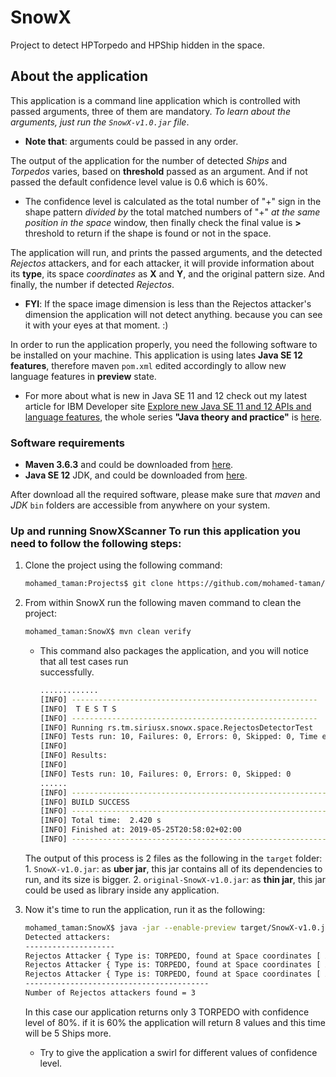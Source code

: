 # SnowX 
Project to detect HPTorpedo and HPShip hidden in the space.    
## About the application 
This application is a command line application which is controlled with passed arguments, three of them are mandatory. _To learn about the arguments, just run the `SnowX-v1.0.jar` file_.  
  
 - **Note that**: arguments could be passed in any order.   
    
The output of the application for the number of detected _Ships_ and _Torpedos_ varies, based on **threshold** passed as an argument. And if not passed the default confidence level value is 0.6 which is 60%.
  
- The confidence level is calculated as the total number of "+" sign in the shape pattern *divided by* the total matched numbers of "+" *at the same position in the space* window, then finally  check the final value is **>** threshold to return if the shape is found or not in the space.  
    
The application will run, and prints the passed arguments, and the detected _Rejectos_ attackers, and for each attacker, it will provide information about its **type**, its space _coordinates_ as **X** and **Y**, and the original pattern size. And finally, the number if detected _Rejectos_.  
  
- **FYI**: If the space image dimension is less than the Rejectos attacker's dimension the application will not detect anything. because you can see it with your eyes at that moment. :)  
  
In order to run the application properly, you need the following software to be installed on your machine. This application is using lates **Java SE 12 features**, therefore maven `pom.xml` edited accordingly to allow new language features in **preview** state.

- For more about what is new in Java SE 11 and 12 check out my latest article for IBM Developer site [Explore new Java SE 11 and 12 APIs and language features]([https://developer.ibm.com/tutorials/java-theory-and-practice-1/](https://developer.ibm.com/tutorials/java-theory-and-practice-1/)), the whole series **"Java theory and practice"** is [here]([https://developer.ibm.com/series/java-theory-and-practice/](https://developer.ibm.com/series/java-theory-and-practice/)).
  
### Software requirements    
* **Maven 3.6.3** and could be downloaded from [here](http://maven.apache.org/download.cgi).    
 * **Java SE 12** JDK, and could be downloaded from [here](https://www.oracle.com/technetwork/java/javase/downloads/jdk12-downloads-5295953.html).  
  
After download all the required software, please make sure that _maven_ and _JDK_ `bin` folders are accessible from anywhere on your system.    
     
### Up and running SnowXScanner To run this application you need to follow the following steps:    
1. Clone the project using the following command:    
   ```bash    
   mohamed_taman:Projects$ git clone https://github.com/mohamed-taman/SnowX.git     
   ```    
2. From within SnowX run the following maven command to clean the project:  
   ```bash  
   mohamed_taman:SnowX$ mvn clean verify  
   ```  
   - This command also packages the application, and you will notice that all test cases run   
    successfully.  
		```bash  
		.............  
		[INFO] -------------------------------------------------------  
		[INFO]  T E S T S  
		[INFO] -------------------------------------------------------  
		[INFO] Running rs.tm.siriusx.snowx.space.RejectosDetectorTest  
		[INFO] Tests run: 10, Failures: 0, Errors: 0, Skipped: 0, Time elapsed: 0.15 s - in rs.tm.siriusx.snowx.space.RejectosDetectorTest  
		[INFO]  
		[INFO] Results:  
		[INFO]  
		[INFO] Tests run: 10, Failures: 0, Errors: 0, Skipped: 0  
		......  
		[INFO] -----------------------------------------------------------------------  
		[INFO] BUILD SUCCESS  
		[INFO] -----------------------------------------------------------------------  
		[INFO] Total time:  2.420 s  
		[INFO] Finished at: 2019-05-25T20:58:02+02:00  
		[INFO] -----------------------------------------------------------------------  
		```  
   The output of this process is 2 files as the following in the `target` folder:  
	   1. `SnowX-v1.0.jar`: as **uber jar**, this jar contains all of its dependencies to run, and its size is bigger. 
	   2. `original-SnowX-v1.0.jar`: as **thin jar**, this jar could be used as library inside any application. 
	   
4. Now it's time to run the application, run it as the following:  
	```bash  
	mohamed_taman:SnowX$ java -jar --enable-preview target/SnowX-v1.0.jar -s "resources/TestData.snw" -t 0.80 -sf "resources/HPship.snw" -tf "resources/HPTorpedo.snw"  
	Detected attackers:  
	--------------------  
	Rejectos Attacker { Type is: TORPEDO, found at Space coordinates [ X= 0, Y= 0], Pattern [Height = 13, width = 11]}  
	Rejectos Attacker { Type is: TORPEDO, found at Space coordinates [ X= 14, Y= 29], Pattern [Height = 13, width = 11]}  
	Rejectos Attacker { Type is: TORPEDO, found at Space coordinates [ X= 78, Y= 25], Pattern [Height = 13, width = 11]}  
	-----------------------------------------  
	Number of Rejectos attackers found = 3  
	``` 
   In this case our application returns only 3 TORPEDO with confidence level of 80%. if it is 60% the application will return 8 values and this time will be 5 Ships more.  
   - Try to give the application a swirl for different values of confidence level.
